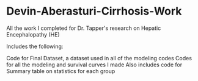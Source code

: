 # Devin-Aberasturi-Cirrhosis-Work
All the work I completed for Dr. Tapper's research on Hepatic Encephalopathy (HE)

Includes the following:

Code for Final Dataset, a dataset used in all of the modeling codes
Codes for all the modeling and survival curves I made
Also includes code for Summary table on statistics for each group
